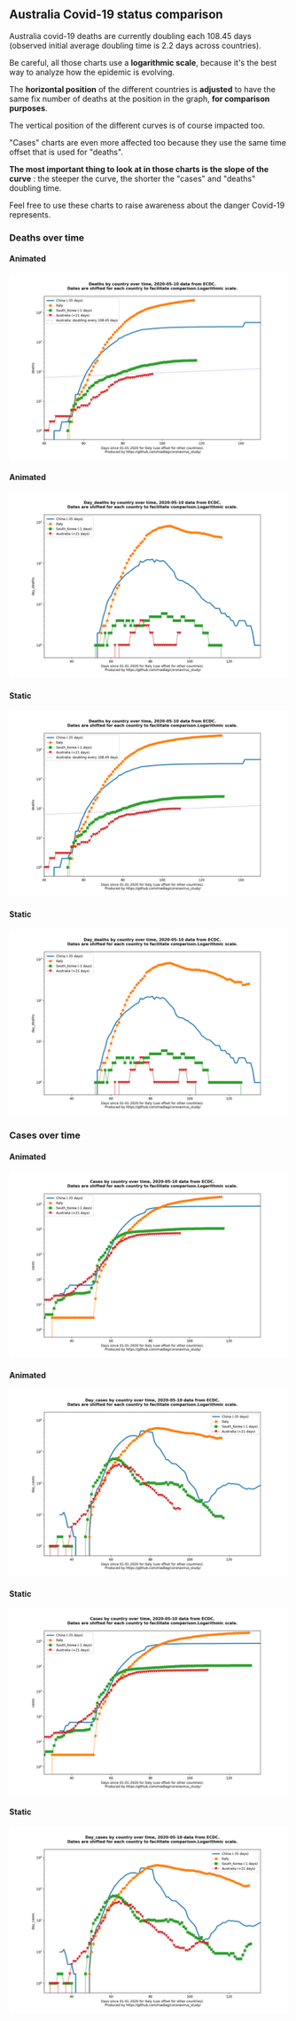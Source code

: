 ## Australia Covid-19 status comparison 

Australia covid-19 deaths are currently doubling each 108.45 days (observed initial average doubling time is 2.2 days across countries).



Be careful, all those charts use a **logarithmic scale**, because it's the best way to analyze how the epidemic is evolving.
 
The **horizontal position** of the different countries is **adjusted** to have the same fix number of deaths at the position in the graph, **for comparison purposes**.

The vertical position of the different curves is of course impacted too.

"Cases" charts are even more affected too because they use the same time offset that is used for "deaths".

**The most important thing to look at in those charts is the slope of the curve** : the steeper the curve, the shorter the "cases" and "deaths" doubling time.

Feel free to use these charts to raise awareness about the danger Covid-19 represents. 


 
### Deaths over time
 
#### Animated
![Australia covid-19 deaths animated chart](https://raw.githubusercontent.com/madlag/coronavirus_study/master/notebooks/graphs/2020-05-10/countries/Australia/2020-05-10_Australia_deaths.gif "Australia covid-19 deaths animated chart")   
 
#### Animated
![Australia covid-19 daily deaths animated chart](https://raw.githubusercontent.com/madlag/coronavirus_study/master/notebooks/graphs/2020-05-10/countries/Australia/2020-05-10_Australia_day_deaths.gif "Australia covid-19 day_deaths animated chart")   
 
#### Static
![Australia covid-19 deaths static chart](https://raw.githubusercontent.com/madlag/coronavirus_study/master/notebooks/graphs/2020-05-10/countries/Australia/2020-05-10_Australia_deaths.png "Australia covid-19 deaths static chart")   
 
#### Static
![Australia covid-19 daily deaths static chart](https://raw.githubusercontent.com/madlag/coronavirus_study/master/notebooks/graphs/2020-05-10/countries/Australia/2020-05-10_Australia_day_deaths.png "Australia covid-19 day_deaths static chart")   

 
### Cases over time
 
#### Animated
![Australia covid-19 cases animated chart](https://raw.githubusercontent.com/madlag/coronavirus_study/master/notebooks/graphs/2020-05-10/countries/Australia/2020-05-10_Australia_cases.gif "Australia covid-19 cases animated chart")   
 
#### Animated
![Australia covid-19 daily cases animated chart](https://raw.githubusercontent.com/madlag/coronavirus_study/master/notebooks/graphs/2020-05-10/countries/Australia/2020-05-10_Australia_day_cases.gif "Australia covid-19 day_cases animated chart")   
 
#### Static
![Australia covid-19 cases static chart](https://raw.githubusercontent.com/madlag/coronavirus_study/master/notebooks/graphs/2020-05-10/countries/Australia/2020-05-10_Australia_cases.png "Australia covid-19 cases static chart")   
 
#### Static
![Australia covid-19 daily cases static chart](https://raw.githubusercontent.com/madlag/coronavirus_study/master/notebooks/graphs/2020-05-10/countries/Australia/2020-05-10_Australia_day_cases.png "Australia covid-19 day_cases static chart")   

